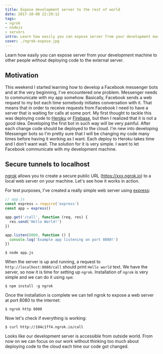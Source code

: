 ```yaml
---
title: Expose development server to the rest of world
date: 2017-10-08 22:29:12
tags:
- ngrok
- nodejs
- servers
intro: Learn how easily you can expose server from your development machine to other people without deploying code to the external server.
cover: ./ngrok-expose.jpg
---
```

Learn how easily you can expose server from your development machine to other people without deploying code to the external server.

## Motivation

This weekend I started learning how to develop a Facebook messenger bots and at the very beginning, I've encountered one problem. Messenger needs to communicate with my app somehow. Basically, Facebook sends a web request to my bot each time somebody initiates conversation with it.  That means that in order to receive requests from Facebook I need to have a server that is waiting for calls at some port. My first thought to tackle this was deploying code to [Heroku](https://www.heroku.com/) or [Firebase](https://firebase.google.com/), but then I realized that it is not a good idea. Developing the first bot in such way will be very painful. After each change code should be deployed to the cloud. I'm new into developing Messenger bots so I'm pretty sure that I will be changing my code many times before having it working as I want. Each deploy to Heroku takes time and I don't want wait. The solution for it is very simple. I want to let Facebook communicate with my development machine.

## Secure tunnels to localhost
[ngrok](https://ngrok.com/) allows you to create a secure public URL (https://xxx.ngrok.io) to a local web server on your machine. Let's see how it works in action.

For test purposes, I've created a really simple web server using [express](https://expressjs.com/):

```javascript
// app.js
const express = require('express')
const app = express()

app.get('/call', function (req, res) {
  res.send('Hello World!')
})

app.listen(8080, function () {
  console.log('Example app listening on port 8080!')
})
```

```
$ node app.js
```

When the server is up and running, a request to `http://localhost:8080/call` should print `Hello world` text. We have the server, so now it is time for setting up `ngrok`.  Installation of `ngrok` is very simple and we can do it using `npm`:

```
$ npm install -g ngrok
```
Once the installation is complete we can tell ngrok to expose a web server at port 8080 to the internet:
```
$ ngrok http 8080
```
Now let's check if everything is working:
```
$ curl http://104c1ff4.ngrok.io/call
```
<blockquote class="imgur-embed-pub" lang="en" data-id="a/o0PLQ"><a href="//imgur.com/o0PLQ"></a></blockquote><script async src="//s.imgur.com/min/embed.js" charset="utf-8"></script>

Looks like our development server is accessible from outside world. From now on we can focus on our work without thinking too much about deploying code to the cloud each time our code got changed.
